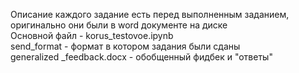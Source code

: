 Описание каждого задание есть перед выполненным заданием, оригинально они были в word документе на диске <br/>
Основной файл - korus_testovoe.ipynb <br/>
send_format - формат в котором задания были сданы <br/>
generalized _feedback.docx - обобщенный фидбек и "ответы"
